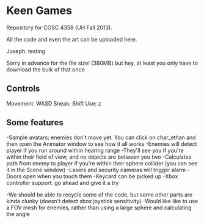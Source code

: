 Keen Games
===========

Repository for COSC 4358 (UH Fall 2013). 

All the code and even the art can be uploaded here.

Joseph: testing

Sorry in advance for the file size! (380MB) but hey, at least you only have to download the bulk of that once

Controls
--------
Movement: WASD
Sneak: Shift
Use: z

Some features
-------------
-Sample avatars; enemies don't move yet. You can click on char_ethan and then open the Animator window to see how
it all works
-Enemies will detect player if you run around within hearing range
-They'll see you if you're within their field of view, and no objects are between you two
-Calculates path from enemy to player if you're within their sphere collider (you can see it in the Scene window)
-Lasers and security cameras will trigger alarm
-Doors open when you touch them
-Keycard can be picked up
-Xbox controller support. go ahead and give it a try

-We should be able to recycle some of the code, but some other parts are kinda clunky (doesn't detect xbox joystick sensitivity)
-Would like like to use a FOV mesh for enemies, rather than using a large sphere and calculating the angle